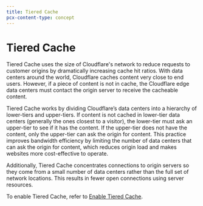 ```yaml
---
title: Tiered Cache
pcx-content-type: concept
---
```


# Tiered Cache

Tiered Cache uses the size of Cloudflare's network to reduce requests to customer origins by dramatically increasing cache hit ratios. With data centers around the world, Cloudflare caches content very close to end users. However, if a piece of content is not in cache, the Cloudflare edge data centers must contact the origin server to receive the cacheable content.

Tiered Cache works by dividing Cloudflare’s data centers into a hierarchy of lower-tiers and upper-tiers. If content is not cached in lower-tier data centers (generally the ones closest to a visitor), the lower-tier must ask an upper-tier to see if it has the content. If the upper-tier does not have the content, only the upper-tier can ask the origin for content. This practice improves bandwidth efficiency by limiting the number of data centers that can ask the origin for content, which reduces origin load and makes websites more cost-effective to operate.

Additionally, Tiered Cache concentrates connections to origin servers so they come from a small number of data centers rather than the full set of network locations. This results in fewer open connections using server resources.

To enable Tiered Cache, refer to [Enable Tiered Cache](/how-to/enable-tiered-cache).
